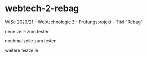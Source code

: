 # webtech-2-rebag
WiSe 2020/21 - Webtechnologie 2 - Prüfungsprojekt - Titel "Rebag"

neue zeile zum testen

nochmal zeile zum testen


weitere testzeile